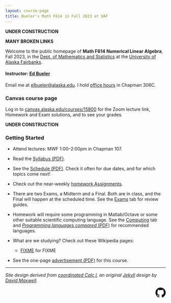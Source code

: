 ```yaml
---
layout: course-page
title: Bueler's Math F614 in Fall 2023 at UAF
---
```


**UNDER CONSTRUCTION**

**MANY BROKEN LINKS**

Welcome to the public homepage of **Math F614 Numerical Linear Algebra**, Fall 2023, in the [Dept. of Mathematics and Statistics](http://www.uaf.edu/dms/) at the [University of Alaska Fairbanks](http://www.uaf.edu/).

#### Instructor:  [Ed Bueler](http://bueler.github.io/)

Email me at [elbueler@alaska.edu](mailto:elbueler@alaska.edu).  I hold [office hours](http://bueler.github.io/OffHrs.htm) in Chapman 306C.

### Canvas course page

Log in to [canvas.alaska.edu/courses/15800](https://canvas.alaska.edu/courses/15800) for the Zoom lecture link, Homework and Exam solutions, and to see your grades.

**UNDER CONSTRUCTION**

### Getting Started

* Attend lectures: MWF 1:00–2:00pm in Chapman 107.

* Read the [Syllabus (PDF)](assets/general/F23/syllabus.pdf).

* See the [Schedule (PDF)](assets/general/S23/schedule.pdf).  Check it often for due dates, and for which topics come next!

* Check out the near-weekly [homework Assignments](homework.html).

* There are two Exams, a Midterm and a Final.  Both are in class, and the Final will happen at the scheduled time.  See the [Exams](exams.html) tab for review guides.

* Homework will require some programming in Matlab/Octave or some other suitable scientific computing language.  See the [Computing](computing.html) tab and [_Programming languages compared_ (PDF)](https://bueler.github.io/compareMOP.pdf) for recommended languages.



* What are we studying?  Check out these Wikipedia pages:

    * [FIXME](FIXME) for FIXME

* See the one-page [advertisement (PDF)](FIXME) for this course.

---
_Site design derived from [coordinated Calc I](https://uaf-math251.github.io/), an original [Jekyll](https://jekyllrb.com/) design by [David Maxwell](https://damaxwell.github.io/)._

[<img src="assets/images/GitHub-Mark-32px.png" align="right">](https://github.com/bueler/nade "github repository for this site")
